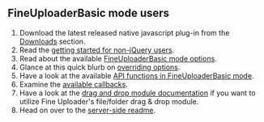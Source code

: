 ## FineUploaderBasic mode users ##
1. Download the latest released native javascript plug-in from the [Downloads](http://fineuploader.com/downloads.html) section.
2. Read the [getting started for non-jQuery users](native-getting-started.md).
3. Read about the available [FineUploaderBasic mode options](options-fineuploaderbasic.md).
4. Glance at this quick blurb on [overriding options](options-overriding.md).
5. Have a look at the available [API functions in FineUploaderBasic mode](api-fineuploaderbasic.md).
6. Examine the [available callbacks](callbacks.md).
7. Have a look at the [drag and drop module documentation](drag-and-drop.md) if you want to utilize Fine Uploader's file/folder drag & drop module.
8. Head on over to the [server-side readme](https://github.com/Widen/fine-uploader-server/blob/master/readme.md).

